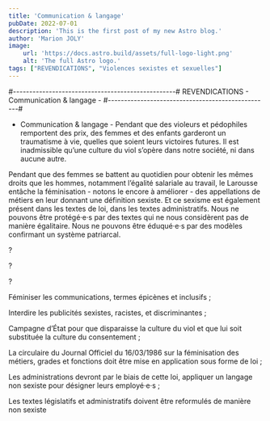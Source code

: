 ```yaml
---
title: 'Communication & langage'
pubDate: 2022-07-01
description: 'This is the first post of my new Astro blog.'
author: 'Marion JOLY'
image:
    url: 'https://docs.astro.build/assets/full-logo-light.png'
    alt: 'The full Astro logo.'
tags: ["REVENDICATIONS", "Violences sexistes et sexuelles"]
---
```

#--------------------------------------------------#
REVENDICATIONS - Communication & langage -
#--------------------------------------------------#
- Communication & langage -
              Pendant que des violeurs et pédophiles remportent des prix, des femmes et des enfants garderont un traumatisme à vie, quelles que soient leurs victoires futures. Il est inadmissible qu’une culture du viol s’opère dans notre société, ni dans aucune autre.

Pendant que des femmes se battent au quotidien pour obtenir les mêmes droits que les hommes, notamment l’égalité salariale au travail, le Larousse entâche la féminisation - notons le encore à améliorer - des appellations de métiers en leur donnant une définition sexiste. Et ce sexisme est également présent dans les textes de loi, dans les textes administratifs. Nous ne pouvons être protégé·e·s par des textes qui ne nous considèrent pas de manière égalitaire. Nous ne pouvons être éduqué·e·s par des modèles confirmant un système patriarcal. 

 

 

?

?

?

Féminiser les communications, termes épicènes et inclusifs ;

Interdire les publicités sexistes, racistes, et discriminantes ;

Campagne d’État pour que disparaisse la culture du viol et que lui soit substituée la culture du consentement ;

La circulaire du Journal Officiel du 16/03/1986 sur la féminisation des métiers, grades et fonctions doit être mise en application sous forme de loi ;

Les administrations devront par le biais de cette loi, appliquer un langage non sexiste pour désigner leurs employé·e·s ;

Les textes législatifs et administratifs doivent être reformulés de manière non sexiste
